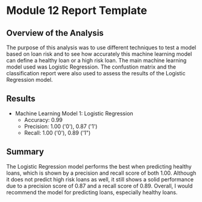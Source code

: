 # Module 12 Report Template

## Overview of the Analysis

The purpose of this analysis was to use different techniques to test a model based on loan risk and to see how accurately this machine learning model can define a healthy loan or a high risk loan. The main machine learning model used was Logistic Regression. The confustion matrix and the classification report were also used to assess the results of the Logistic Regression model.

## Results

* Machine Learning Model 1: Logistic Regression
    * Accuracy: 0.99
    * Precision: 1.00 ('0'), 0.87 ('1')
    * Recall: 1.00 ('0'), 0.89 ('1")

## Summary

The Logistic Regression model performs the best when predicting healthy loans, which is shown by a precision and recall score of both 1.00. Although it does not predict high risk loans as well, it still shows a solid performance due to a precision score of 0.87 and a recall score of 0.89. Overall, I would recommend the model for predicting loans, especially healthy loans. 